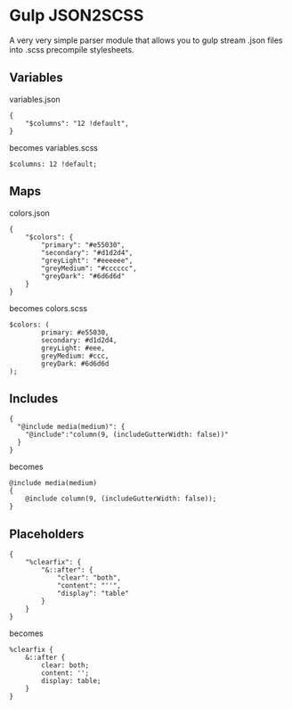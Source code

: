 # Gulp JSON2SCSS

A very very simple parser module that allows you to gulp stream .json files into .scss precompile stylesheets.

## Variables
variables.json
```
{
    "$columns": "12 !default",
}
```
becomes variables.scss
```
$columns: 12 !default;
```

## Maps
colors.json
```
{
	"$colors": {
		"primary": "#e55030",
		"secondary": "#d1d2d4",
		"greyLight": "#eeeeee",
		"greyMedium": "#cccccc",
		"greyDark": "#6d6d6d"
	}
}
```
becomes colors.scss
```
$colors: (
		primary: #e55030,
		secondary: #d1d2d4,
		greyLight: #eee,
		greyMedium: #ccc,
		greyDark: #6d6d6d
);
```
## Includes
```
{
  "@include media(medium)": {
    "@include":"column(9, (includeGutterWidth: false))"
  }
}
```
becomes
```
@include media(medium)
{
    @include column(9, (includeGutterWidth: false));
}
```
## Placeholders
```
{
	"%clearfix": {
		"&::after": {
			"clear": "both",
			"content": "''",
			"display": "table"
		}
	}
}
```
becomes
```
%clearfix {
	&::after {
		clear: both;
		content: '';
		display: table;
	}
}
```
